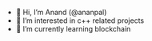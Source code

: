 - 👋 Hi, I’m Anand (@ananpal)
- 👀 I’m interested in c++ related projects
- 🌱 I’m currently learning blockchain
<!---- 💞️ I’m looking to collaborate on ...
- 📫 How to reach me ... --->

<!---
ananpal/ananpal is a ✨ special ✨ repository because its `README.md` (this file) appears on your GitHub profile.
You can click the Preview link to take a look at your changes.
--->
